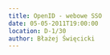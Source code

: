 ```yaml
---
title: OpenID - webowe SSO
date: 05-05-2011T19:00:00
location: D-1/30
author: Błażej Święcicki
---
```


